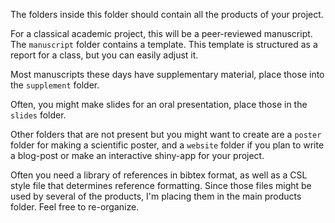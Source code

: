 The folders inside this folder should contain all the products of your project.

For a classical academic project, this will be a peer-reviewed manuscript. 
The `manuscript` folder contains a template. This template is structured as a report for a class, but you can easily adjust it.

Most manuscripts these days have supplementary material, place those into the `supplement` folder.

Often, you might make slides for an oral presentation, place those in the `slides` folder.

Other folders that are not present but you might want to create are a `poster` folder for making a scientific poster, and a `website` folder if you plan to write a blog-post or make an interactive shiny-app for your project.  

Often you need a library of references in bibtex format, as well as a CSL style file that determines reference formatting. Since those files might be used by several of the products, I'm placing them in the main products folder. Feel free to re-organize.